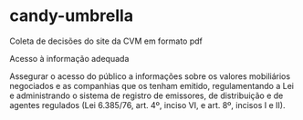 # candy-umbrella

Coleta de decisões do site da CVM em formato pdf

Acesso à informação adequada

Assegurar o acesso do público a informações sobre os valores mobiliários negociados
e as companhias que os tenham emitido, regulamentando a Lei e administrando
o sistema de registro de emissores, de distribuição e de agentes regulados (Lei
6.385/76, art. 4º, inciso VI, e art. 8º, incisos I e II).
